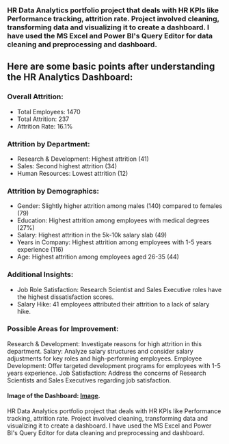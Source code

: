 ### HR Data Analytics portfolio project that deals with HR KPIs like Performance tracking, attrition rate. Project involved cleaning, transforming data and visualizing it to create a dashboard. I have used the MS Excel and Power BI's Query Editor for data cleaning and preprocessing and dashboard.

## Here are some basic points after understanding the HR Analytics Dashboard:  

### Overall Attrition:
- Total Employees: 1470
- Total Attrition: 237
- Attrition Rate: 16.1%


### Attrition by Department: 
- Research & Development: Highest attrition (41)
- Sales: Second highest attrition (34)
- Human Resources: Lowest attrition (12)

  
### Attrition by Demographics:
- Gender: Slightly higher attrition among males (140) compared to females (79)
- Education: Highest attrition among employees with medical degrees (27%)
- Salary: Highest attrition in the 5k-10k salary slab (49)
- Years in Company: Highest attrition among employees with 1-5 years experience (116)
- Age: Highest attrition among employees aged 26-35 (44)


### Additional Insights:
- Job Role Satisfaction: Research Scientist and Sales Executive roles have the highest dissatisfaction scores.
- Salary Hike: 41 employees attributed their attrition to a lack of salary hike.


### Possible Areas for Improvement:
Research & Development: Investigate reasons for high attrition in this department.
Salary: Analyze salary structures and consider salary adjustments for key roles and high-performing employees.
Employee Development: Offer targeted development programs for employees with 1-5 years experience.
Job Satisfaction: Address the concerns of Research Scientists and Sales Executives regarding job satisfaction.


#### Image of the Dashboard: [Image](https://github.com/parjun585/Visualization-Projects-/blob/main/HR%20Analytics%20Dashboard/HR%20Analytics%20Dashboard.png).

HR Data Analytics portfolio project that deals with HR KPIs like Performance tracking, attrition rate. Project involved cleaning, transforming data and visualizing it to create a dashboard. I have used the MS Excel and Power BI's Query Editor for data cleaning and preprocessing and dashboard.
